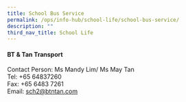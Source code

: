 ```yaml
---
title: School Bus Service
permalink: /ops/info-hub/school-life/school-bus-service/
description: ""
third_nav_title: School Life
---
```

#### BT & Tan Transport

Contact Person: Ms Mandy Lim/ Ms May Tan<br>
Tel: +65 64837260<br>
Fax: +65 6483 7261<br>
Email: [sch2@btntan.com](mailto:sch2@btntan.com)